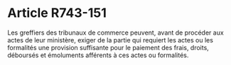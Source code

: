 # Article R743-151

Les greffiers des tribunaux de commerce peuvent, avant de procéder aux actes de leur ministère, exiger de la partie qui requiert les actes ou les formalités une provision suffisante pour le paiement des frais, droits, déboursés et émoluments afférents à ces actes ou formalités.
